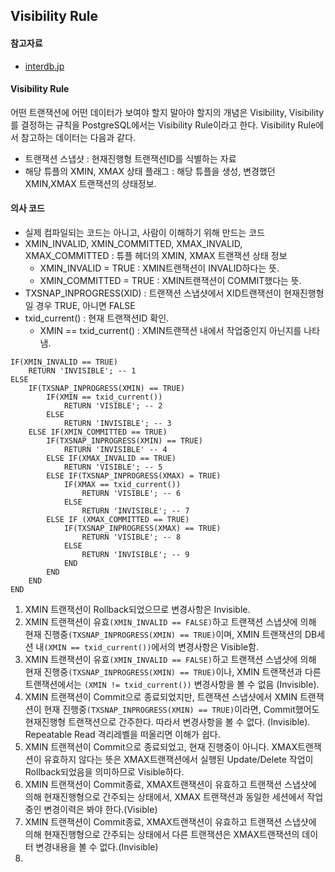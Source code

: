 ## Visibility Rule

#### 참고자료
- [interdb.jp](https://www.interdb.jp/pg/pgsql05/06.html)

#### Visibility Rule
어떤 트랜잭션에 어떤 데이터가 보여야 할지 말아야 할지의 개념은 Visibility, Visibility를 결정하는 규칙을 PostgreSQL에서는 Visibility Rule이라고 한다. Visibility Rule에서 참고하는 데이터는 다음과 같다.
- 트랜잭션 스냅샷 : 현재진행형 트랜잭션ID를 식별하는 자료
- 해당 튜플의 XMIN, XMAX 상태 플래그 : 해당 튜플을 생성, 변경했던 XMIN,XMAX 트랜잭션의 상태정보.

#### 의사 코드
- 실제 컴파일되는 코드는 아니고, 사람이 이해하기 위해 만드는 코드
- XMIN_INVALID, XMIN_COMMITTED, XMAX_INVALID, XMAX_COMMITTED : 튜플 헤더의 XMIN, XMAX 트랜잭션 상태 정보
  - XMIN_INVALID = TRUE : XMIN트랜잭션이 INVALID하다는 뜻.
  - XMIN_COMMITTED = TRUE : XMIN트랜잭션이 COMMIT했다는 뜻.
- TXSNAP_INPROGRESS(XID) : 트랜잭션 스냅샷에서 XID트랜잭션이 현재진행형일 경우 TRUE, 아니면 FALSE
- txid_current() : 현재 트랜잭션ID 확인.
  - XMIN == txid_current() : XMIN트랜잭션 내에서 작업중인지 아닌지를 나타냄.
```
IF(XMIN_INVALID == TRUE)
    RETURN 'INVISIBLE'; -- 1
ELSE
    IF(TXSNAP_INPROGRESS(XMIN) == TRUE) 
        IF(XMIN == txid_current())
            RETURN 'VISIBLE'; -- 2
        ELSE
            RETURN 'INVISIBLE'; -- 3
    ELSE IF(XMIN_COMMITTED == TRUE) 
        IF(TXSNAP_INPROGRESS(XMIN) == TRUE) 
            RETURN 'INVISIBLE' -- 4
        ELSE IF(XMAX_INVALID == TRUE)
            RETURN 'VISIBLE'; -- 5
        ELSE IF(TXSNAP_INPROGRESS(XMAX) = TRUE)
            IF(XMAX == txid_current())
                RETURN 'VISIBLE'; -- 6
            ELSE
                RETURN 'INVISIBLE'; -- 7
        ELSE IF (XMAX_COMMITTED == TRUE)
            IF(TXSNAP_INPROGRESS(XMAX) == TRUE)
                RETURN 'VISIBLE'; -- 8
            ELSE
                RETURN 'INVISIBLE'; -- 9
            END
        END
    END       
END
```
1. XMIN 트랜잭션이 Rollback되었으므로 변경사항은 Invisible.
2. XMIN 트랜잭션이 유효`(XMIN_INVALID == FALSE)`하고 트랜잭션 스냅샷에 의해 현재 진행중`(TXSNAP_INPROGRESS(XMIN) == TRUE)`이며, XMIN 트랜잭션의 DB세션 내`(XMIN == txid_current())`에서의 변경사항은 Visible함.
3. XMIN 트랜잭션이 유효`(XMIN_INVALID == FALSE)`하고 트랜잭션 스냅샷에 의해 현재 진행중`(TXSNAP_INPROGRESS(XMIN) == TRUE)`이나, XMIN 트랜잭션과 다른 트랜잭션에서는 `(XMIN != txid_current())` 변경사항을 볼 수 없음 (Invisible).
4. XMIN 트랜잭션이 Commit으로 종료되었지만, 트랜잭션 스냅샷에서 XMIN 트랜잭션이 현재 진행중`(TXSNAP_INPROGRESS(XMIN) == TRUE)`이라면, Commit했어도 현재진행형 트랜잭션으로 간주한다. 따라서 변경사항을 볼 수 없다. (Invisible). Repeatable Read 격리레벨을 떠올리면 이해가 쉽다.
5. XMIN 트랜잭션이 Commit으로 종료되었고, 현재 진행중이 아니다. XMAX트랜잭션이 유효하지 않다는 뜻은 XMAX트랜잭션에서 실행된 Update/Delete 작업이 Rollback되었음을 의미하므로 Visible하다.
6. XMIN 트랜잭션이 Commit종료, XMAX트랜잭션이 유효하고 트랜잭션 스냅샷에 의해 현재진행형으로 간주되는 상태에서, XMAX 트랜잭션과 동일한 세션에서 작업중인 변경이력은 봐야 한다.(Visible)
7. XMIN 트랜잭션이 Commit종료, XMAX트랜잭션이 유효하고 트랜잭션 스냅샷에 의해 현재진행형으로 간주되는 상태에서 다른 트랜잭션은 XMAX트랜잭션의 데이터 변경내용을 볼 수 없다.(Invisible)
8. 

